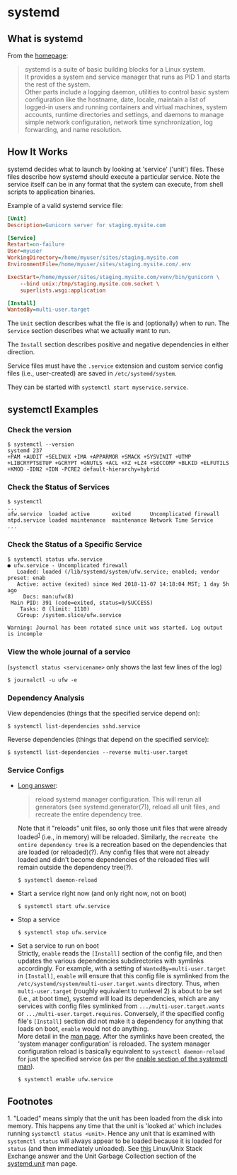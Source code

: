 systemd
=======

What is systemd
---------------
From the [homepage][systemd_home]:  
> systemd is a suite of basic building blocks for a Linux system.  
> It provides a system and service manager that runs as PID 1 and starts the rest of the system.  
> Other parts include a logging daemon, utilities to control basic system configuration like the hostname, date, locale, maintain a list 
> of logged-in users and running containers and virtual machines, system accounts, runtime directories and settings, and daemons to manage 
> simple network configuration, network time synchronization, log forwarding, and name resolution. 




How It Works
------------
systemd decides what to launch by looking at 'service' ('unit') files. These files describe how systemd should execute a particular
service. Note the service itself can be in any format that the system can execute, from shell scripts to application binaries.

Example of a valid systemd service file:
```ini
[Unit]
Description=Gunicorn server for staging.mysite.com

[Service]
Restart=on-failure
User=myuser
WorkingDirectory=/home/myuser/sites/staging.mysite.com
EnvironmentFile=/home/myuser/sites/staging.mysite.com/.env

ExecStart=/home/myuser/sites/staging.mysite.com/venv/bin/gunicorn \
    --bind unix:/tmp/staging.mysite.com.socket \
    superlists.wsgi:application

[Install]
WantedBy=multi-user.target
```

The `Unit` section describes what the file is and (optionally) when to run. The `Service` section describes what we actually want to 
run.

The `Install` section describes positive and negative dependencies in either direction.

Service files must have the `.service` extension and custom service config files (i.e., user-created) are saved in 
`/etc/systemd/system`.

They can be started with `systemctl start myservice.service`.



systemctl Examples
------------------
### Check the version ###
```console
$ systemctl --version
systemd 237
+PAM +AUDIT +SELINUX +IMA +APPARMOR +SMACK +SYSVINIT +UTMP +LIBCRYPTSETUP +GCRYPT +GNUTLS +ACL +XZ +LZ4 +SECCOMP +BLKID +ELFUTILS 
+KMOD -IDN2 +IDN -PCRE2 default-hierarchy=hybrid
```

### Check the Status of Services ###
```console
$ systemctl
...
ufw.service  loaded active       exited      Uncomplicated firewall
ntpd.service loaded maintenance  maintenance Network Time Service
...
```

### Check the Status of a Specific Service ###
```console
$ systemctl status ufw.service
● ufw.service - Uncomplicated firewall
   Loaded: loaded (/lib/systemd/system/ufw.service; enabled; vendor preset: enab
   Active: active (exited) since Wed 2018-11-07 14:18:04 MST; 1 day 5h ago
     Docs: man:ufw(8)
 Main PID: 391 (code=exited, status=0/SUCCESS)
    Tasks: 0 (limit: 1110)
   CGroup: /system.slice/ufw.service

Warning: Journal has been rotated since unit was started. Log output is incomple
```

### View the whole journal of a service ###
(`systemctl status <servicename>` only shows the last few lines of the log)
```console
$ journalctl -u ufw -e
```

### Dependency Analysis ###
View dependencies (things that the specified service depend on):
```console
$ systemctl list-dependencies sshd.service
```

Reverse dependencies (things that depend on the specified service):
```console
$ systemctl list-dependencies --reverse multi-user.target
```

### Service Configs ###
- [Long answer][systemctl_man]:
  > reload systemd manager configuration. This will rerun all generators (see systemd.generator(7)), reload all unit files, and 
  > recreate the entire dependency tree. 
  
  Note that it "reloads" unit files, so only those unit files that were already loaded<sup>[1](#footnote01)</sup> (i.e., in memory) 
  will be reloaded. Similarly, the `recreate the entire dependency tree` is a recreation based on the dependencies that are loaded 
  (or reloaded)(?). Any config files that were not already loaded and didn't become dependencies of the reloaded files will remain 
  outside the dependency tree(?).
  ```console
  $ systemctl daemon-reload
  ```

- Start a service right now (and only right now, not on boot)  
  ```console
  $ systemctl start ufw.service
  ```

- Stop a service
  ```console
  $ systemctl stop ufw.service
  ```

- Set a service to run on boot  
  Strictly, `enable` reads the `[Install]` section of the config file, and then updates the various dependencies subdirectories
  with symlinks accordingly. For example, with a setting of `WantedBy=multi-user.target` in `[Install]`, `enable` will ensure that this 
  config file is symlinked from the `/etc/systemd/system/multi-user.target.wants` directory. Thus, when `multi-user.target` (roughly
  equivalent to runlevel 2) is about to be set (i.e., at boot time), systemd will load its dependencies, which are any services with
  config files symlinked from `.../multi-user.target.wants` or `.../multi-user.target.requires`. Conversely, if the specified config
  file's `[Install]` section did not make it a dependency for anything that loads on boot, `enable` would not do anything.  
  More detail in the [man page][systemd_unit]. 
  After the symlinks have been created, the 'system manager configuration' is reloaded. The system manager configuration reload is
  basically equivalent to `systemctl daemon-reload` for just the specified service (as per the [enable section of the 
  systemctl man][systemctl_man]).
  ```console
  $ systemctl enable ufw.service
  ```


Footnotes
---------
<a name="footnote01">1.</a> "Loaded" means simply that the unit has been loaded from the disk into memory. This happens any time that 
the unit is 'looked at' which includes running `systemctl status <unit>`. Hence any unit that is examined with `systemctl status` will
always appear to be loaded because it is loaded for `status` (and then immediately unloaded). See 
[this](https://unix.stackexchange.com/a/336890) Linux/Unix Stack Exchange answer and the Unit Garbage Collection section of 
the [systemd.unit][systemd_unit] man page.


[systemd_home]: https://www.freedesktop.org/wiki/Software/systemd/
[systemd_unit]: https://www.freedesktop.org/software/systemd/man/systemd.unit.html#
[systemctl_man]: https://www.freedesktop.org/software/systemd/man/systemctl.html
